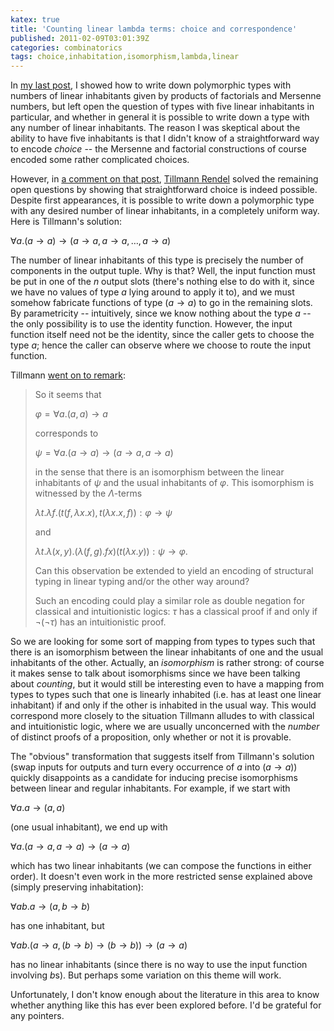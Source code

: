 ```yaml
---
katex: true
title: 'Counting linear lambda terms: choice and correspondence'
published: 2011-02-09T03:01:39Z
categories: combinatorics
tags: choice,inhabitation,isomorphism,lambda,linear
---
```


In <a href="https://byorgey.github.io/blog/posts/2011/02/04/counting-linear-lambda-terms-mersenne-numbers.html">my last post</a>, I showed how to write down polymorphic types with numbers of linear inhabitants given by products of factorials and Mersenne numbers, but left open the question of types with five linear inhabitants in particular, and whether in general it is possible to write down a type with any number of linear inhabitants.  The reason I was skeptical about the ability to have five inhabitants is that I didn't know of a straightforward way to encode <i>choice</i> -- the Mersenne and factorial constructions of course encoded some rather complicated choices.

However, in <a href="https://byorgey.github.io/blog/posts/2011/02/04/counting-linear-lambda-terms-mersenne-numbers.html#comment-8258">a comment on that post</a>, <a href="http://www.mathematik.uni-marburg.de/~rendel/">Tillmann Rendel</a> solved the remaining open questions by showing that straightforward choice is indeed possible.  Despite first appearances, it is possible to write down a polymorphic type with any desired number of linear inhabitants, in a completely uniform way.  Here is Tillmann's solution:

$\forall a. (a \to a) \to (a \to a, a \to a, \dots, a \to a)$

The number of linear inhabitants of this type is precisely the number of components in the output tuple.  Why is that?  Well, the input function must be put in one of the $n$ output slots (there's nothing else to do with it, since we have no values of type $a$ lying around to apply it to), and we must somehow fabricate functions of type $(a \to a)$ to go in the remaining slots.  By parametricity -- intuitively, since we know nothing about the type $a$ -- the only possibility is to use the identity function. However, the input function itself need not be the identity, since the caller gets to choose the type $a$; hence the caller can observe where we choose to route the input function.

Tillmann <a href="https://byorgey.github.io/blog/posts/2011/02/04/counting-linear-lambda-terms-mersenne-numbers.html#comment-8261">went on to remark</a>:

<blockquote>
So it seems that

$\varphi = \forall a. (a,a) \to a$

corresponds to

$\psi = \forall a. (a \to a) \to (a \to a, a \to a)$

in the sense that there is an isomorphism between the linear inhabitants of $\psi$ and the usual inhabitants of $\varphi$. This isomorphism is witnessed by the $\Lambda$-terms

$\lambda t. \lambda f. (t (f, \lambda x. x), t (\lambda x. x, f)) : \varphi \to \psi$

and

$\lambda t. \lambda (x,y). (\lambda(f,g). f x) (t (\lambda x. y)) : \psi \to \varphi.$

Can this observation be extended to yield an encoding of structural typing in linear typing and/or the other way around?

Such an encoding could play a similar role as double negation for classical and intuitionistic logics: $\tau$ has a classical proof if and only if $\neg (\neg \tau)$ has an intuitionistic proof.
</blockquote>

So we are looking for some sort of mapping from types to types such that there is an isomorphism between the linear inhabitants of one and the usual inhabitants of the other.  Actually, an <i>isomorphism</i> is rather strong: of course it makes sense to talk about isomorphisms since we have been talking about <i>counting</i>, but it would still be interesting even to have a mapping from types to types such that one is linearly inhabited (i.e. has at least one linear inhabitant) if and only if the other is inhabited in the usual way.  This would correspond more closely to the situation Tillmann alludes to with classical and intuitionistic logic, where we are usually unconcerned with the <i>number</i> of distinct proofs of a proposition, only whether or not it is provable.

The "obvious" transformation that suggests itself from Tillmann's solution (swap inputs for outputs and turn every occurrence of $a$ into $(a \to a)$) quickly disappoints as a candidate for inducing precise isomorphisms between linear and regular inhabitants.  For example, if we start with

$\forall a. a \to (a,a)$

(one usual inhabitant), we end up with

$\forall a. (a \to a, a \to a) \to (a \to a)$

which has two linear inhabitants (we can compose the functions in either order).  It doesn't even work in the more restricted sense explained above (simply preserving inhabitation):

$\forall a b. a \to (a,b \to b)$

has one inhabitant, but

$\forall a b. (a \to a, (b \to b) \to (b \to b)) \to (a \to a)$

has no linear inhabitants (since there is no way to use the input function involving $b$s).  But perhaps some variation on this theme will work.

Unfortunately, I don't know enough about the literature in this area to know whether anything like this has ever been explored before.  I'd be grateful for any pointers.

